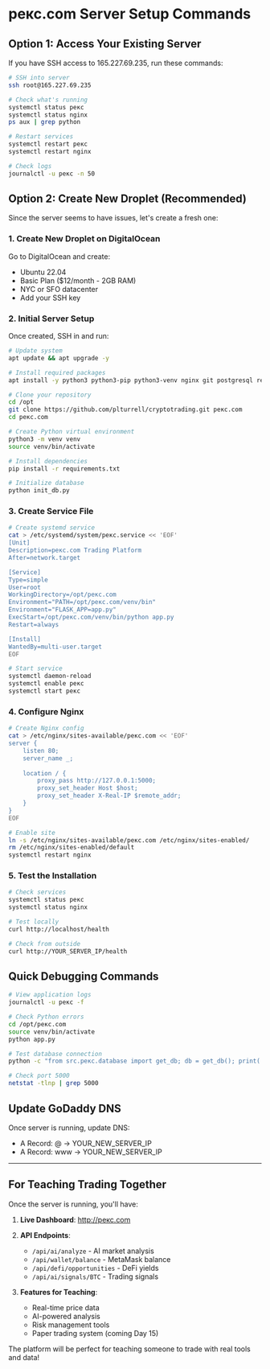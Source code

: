 # рекс.com Server Setup Commands

## Option 1: Access Your Existing Server

If you have SSH access to 165.227.69.235, run these commands:

```bash
# SSH into server
ssh root@165.227.69.235

# Check what's running
systemctl status рекс
systemctl status nginx
ps aux | grep python

# Restart services
systemctl restart рекс
systemctl restart nginx

# Check logs
journalctl -u рекс -n 50
```

## Option 2: Create New Droplet (Recommended)

Since the server seems to have issues, let's create a fresh one:

### 1. Create New Droplet on DigitalOcean

Go to DigitalOcean and create:
- Ubuntu 22.04
- Basic Plan ($12/month - 2GB RAM)
- NYC or SFO datacenter
- Add your SSH key

### 2. Initial Server Setup

Once created, SSH in and run:

```bash
# Update system
apt update && apt upgrade -y

# Install required packages
apt install -y python3 python3-pip python3-venv nginx git postgresql redis-server

# Clone your repository
cd /opt
git clone https://github.com/plturrell/cryptotrading.git рекс.com
cd рекс.com

# Create Python virtual environment
python3 -m venv venv
source venv/bin/activate

# Install dependencies
pip install -r requirements.txt

# Initialize database
python init_db.py
```

### 3. Create Service File

```bash
# Create systemd service
cat > /etc/systemd/system/рекс.service << 'EOF'
[Unit]
Description=рекс.com Trading Platform
After=network.target

[Service]
Type=simple
User=root
WorkingDirectory=/opt/рекс.com
Environment="PATH=/opt/рекс.com/venv/bin"
Environment="FLASK_APP=app.py"
ExecStart=/opt/рекс.com/venv/bin/python app.py
Restart=always

[Install]
WantedBy=multi-user.target
EOF

# Start service
systemctl daemon-reload
systemctl enable рекс
systemctl start рекс
```

### 4. Configure Nginx

```bash
# Create Nginx config
cat > /etc/nginx/sites-available/рекс.com << 'EOF'
server {
    listen 80;
    server_name _;
    
    location / {
        proxy_pass http://127.0.0.1:5000;
        proxy_set_header Host $host;
        proxy_set_header X-Real-IP $remote_addr;
    }
}
EOF

# Enable site
ln -s /etc/nginx/sites-available/рекс.com /etc/nginx/sites-enabled/
rm /etc/nginx/sites-enabled/default
systemctl restart nginx
```

### 5. Test the Installation

```bash
# Check services
systemctl status рекс
systemctl status nginx

# Test locally
curl http://localhost/health

# Check from outside
curl http://YOUR_SERVER_IP/health
```

## Quick Debugging Commands

```bash
# View application logs
journalctl -u рекс -f

# Check Python errors
cd /opt/рекс.com
source venv/bin/activate
python app.py

# Test database connection
python -c "from src.рекс.database import get_db; db = get_db(); print('DB OK')"

# Check port 5000
netstat -tlnp | grep 5000
```

## Update GoDaddy DNS

Once server is running, update DNS:
- A Record: @ → YOUR_NEW_SERVER_IP
- A Record: www → YOUR_NEW_SERVER_IP

---

## For Teaching Trading Together

Once the server is running, you'll have:

1. **Live Dashboard**: http://рекс.com
2. **API Endpoints**: 
   - `/api/ai/analyze` - AI market analysis
   - `/api/wallet/balance` - MetaMask balance
   - `/api/defi/opportunities` - DeFi yields
   - `/api/ai/signals/BTC` - Trading signals

3. **Features for Teaching**:
   - Real-time price data
   - AI-powered analysis
   - Risk management tools
   - Paper trading system (coming Day 15)

The platform will be perfect for teaching someone to trade with real tools and data!